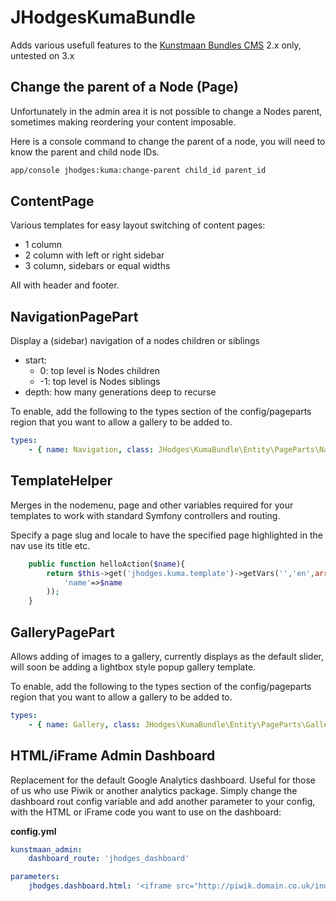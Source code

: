 # JHodgesKumaBundle

Adds various usefull features to the [Kunstmaan Bundles CMS](https://packagist.org/packages/kunstmaan/bundles-standard-edition)
2.x only, untested on 3.x

## Change the parent of a Node (Page)

Unfortunately in the admin area it is not possible to change a Nodes parent, sometimes making reordering your content imposable.

Here is a console command to change the parent of a node, you will need to know the parent and child node IDs.

```bash
app/console jhodges:kuma:change-parent child_id parent_id
```

## ContentPage

Various templates for easy layout switching of content pages:

* 1 column
* 2 column with left or right sidebar
* 3 column, sidebars or equal widths

All with header and footer.

## NavigationPagePart

Display a (sidebar) navigation of a nodes children or siblings

* start:
	* 0: top level is Nodes children
	* -1: top level is Nodes siblings
* depth: how many generations deep to recurse

To enable, add the following to the types section of the config/pageparts region that you want to allow a gallery to be added to.

```yml
types:
    - { name: Navigation, class: JHodges\KumaBundle\Entity\PageParts\NavigationPagePart }
```

## TemplateHelper

Merges in the nodemenu, page and other variables required for your templates to work with standard Symfony controllers and routing.

Specify a page slug and locale to have the specified page highlighted in the nav use its title etc.

```php
	public function helloAction($name){
		return $this->get('jhodges.kuma.template')->getVars('','en',array(
			'name'=>$name
		));
	}
```

## GalleryPagePart

Allows adding of images to a gallery, currently displays as the default slider, will soon be adding a lightbox style popup gallery template.

To enable, add the following to the types section of the config/pageparts region that you want to allow a gallery to be added to.

```yml
types:
    - { name: Gallery, class: JHodges\KumaBundle\Entity\PageParts\GalleryPagePart }
```

## HTML/iFrame Admin Dashboard

Replacement for the default Google Analytics dashboard.  Useful for those of us who use Piwik or another analytics package.  Simply change the dashboard rout config variable and add another parameter to your config, with the HTML or iFrame code you want to use on the dashboard:

**config.yml**
```yml
kunstmaan_admin:
    dashboard_route: 'jhodges_dashboard'

parameters:
    jhodges.dashboard.html: '<iframe src="http://piwik.domain.co.uk/index.php?module=Widgetize&action=iframe" width="100%" height="2000px"></iframe>'

```

